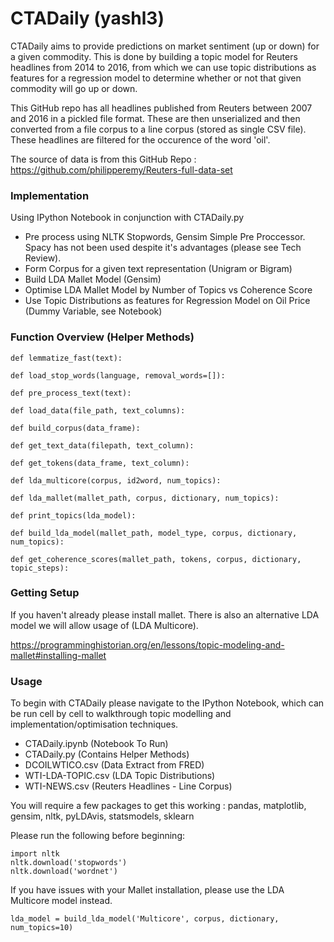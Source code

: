 # CTADaily (yashl3)

CTADaily aims to provide predictions on market sentiment (up or down) for a given commodity. This is done by building a topic model for Reuters headlines from 2014 to 2016, from which we can use topic distributions as features for a regression model to determine whether or not that given commodity will go up or down. 

This GitHub repo has all headlines published from Reuters between 2007 and 2016 in a pickled file format. These are then unserialized and then converted from a file corpus to a line corpus (stored as single CSV file). These headlines are filtered for the occurence of the word 'oil'. 

The source of data is from this GitHub Repo : https://github.com/philipperemy/Reuters-full-data-set

### Implementation

Using IPython Notebook in conjunction with CTADaily.py

- Pre process using NLTK Stopwords, Gensim Simple Pre Proccessor. 
Spacy has not been used despite it's advantages (please see Tech Review). 
- Form Corpus for a given text representation (Unigram or Bigram)
- Build LDA Mallet Model (Gensim) 
- Optimise LDA Mallet Model by Number of Topics vs Coherence Score
- Use Topic Distributions as features for Regression Model on Oil Price (Dummy Variable, see Notebook)

### Function Overview (Helper Methods)
```
def lemmatize_fast(text):
```
```
def load_stop_words(language, removal_words=[]):
```
```
def pre_process_text(text):
```
```
def load_data(file_path, text_columns):
```
```
def build_corpus(data_frame):
```
```
def get_text_data(filepath, text_column):
```
```
def get_tokens(data_frame, text_column):
```
```
def lda_multicore(corpus, id2word, num_topics):
```
```
def lda_mallet(mallet_path, corpus, dictionary, num_topics):
```
```
def print_topics(lda_model):
```
```
def build_lda_model(mallet_path, model_type, corpus, dictionary, num_topics):
```
```
def get_coherence_scores(mallet_path, tokens, corpus, dictionary, topic_steps):
```


### Getting Setup

If you haven't already please install mallet. There is also an alternative LDA model we will allow usage of (LDA Multicore). 

https://programminghistorian.org/en/lessons/topic-modeling-and-mallet#installing-mallet

### Usage

To begin with CTADaily please navigate to the IPython Notebook, which can be run cell by cell to walkthrough topic modelling and implementation/optimisation techniques. 

-  CTADaily.ipynb	(Notebook To Run)
-  CTADaily.py	(Contains Helper Methods)
-  DCOILWTICO.csv (Data Extract from FRED)
-  WTI-LDA-TOPIC.csv	(LDA Topic Distributions)
-  WTI-NEWS.csv (Reuters Headlines - Line Corpus)

You will require a few packages to get this working : pandas, matplotlib, gensim, nltk, pyLDAvis, statsmodels, sklearn

Please run the following before beginning:
```
import nltk
nltk.download('stopwords')
nltk.download('wordnet')
```

If you have issues with your Mallet installation, please use the LDA Multicore model instead. 

```
lda_model = build_lda_model('Multicore', corpus, dictionary, num_topics=10)
```
